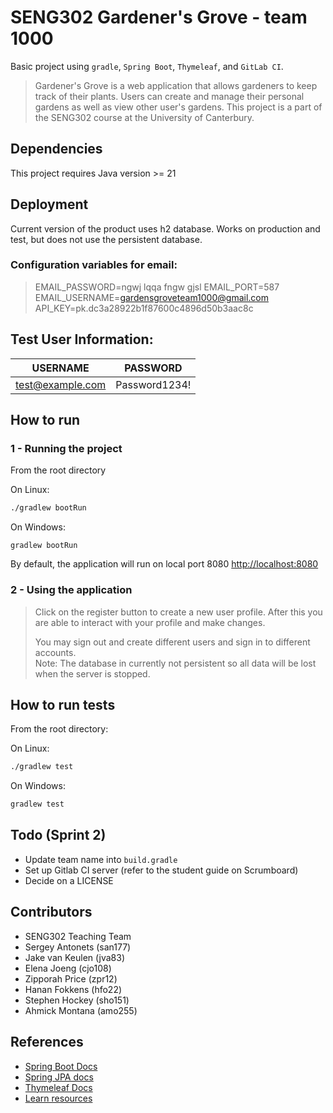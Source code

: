 # SENG302 Gardener's Grove - team 1000

Basic project using ```gradle```, ```Spring Boot```, ```Thymeleaf```, and ```GitLab CI```.

> Gardener's Grove is a web application that allows gardeners to keep track of their plants.
> Users can create and manage their personal gardens as well as view other user's gardens.
> This project is a part of the SENG302 course at the University of Canterbury.

## Dependencies
This project requires Java version >= 21

## Deployment
Current version of the product uses h2 database.
Works on production and test, but does not use the persistent database.

### Configuration variables for email:
> EMAIL_PASSWORD=ngwj lqqa fngw gjsl
> EMAIL_PORT=587
> EMAIL_USERNAME=gardensgroveteam1000@gmail.com
> API_KEY=pk.dc3a28922b1f87600c4896d50b3aac8c

## Test User Information:
| USERNAME | PASSWORD |
| ------ | ------ |
|    test@example.com  |   Password1234!     |

## How to run

### 1 - Running the project

From the root directory

On Linux:

```sh
./gradlew bootRun
```

On Windows:

```
gradlew bootRun
```

By default, the application will run on local port 8080 [http://localhost:8080](http://localhost:8080)

### 2 - Using the application

> Click on the register button to create a new user profile. After this you are able to interact with your profile and make changes.
> 
> You may sign out and create different users and sign in to different accounts.  
Note: The database in currently not persistent so all data will be lost when the server is stopped.

## How to run tests

From the root directory:

On Linux:

```sh
./gradlew test
```

On Windows:

```sh
gradlew test
```

## Todo (Sprint 2)

- Update team name into `build.gradle`
- Set up Gitlab CI server (refer to the student guide on Scrumboard)
- Decide on a LICENSE

## Contributors

- SENG302 Teaching Team
- Sergey Antonets (san177)
- Jake van Keulen (jva83)
- Elena Joeng (cjo108)
- Zipporah Price (zpr12)
- Hanan Fokkens (hfo22)
- Stephen Hockey (sho151)
- Ahmick Montana (amo255)

## References

- [Spring Boot Docs](https://docs.spring.io/spring-boot/docs/current/reference/htmlsingle/)
- [Spring JPA docs](https://docs.spring.io/spring-data/jpa/docs/current/reference/html/)
- [Thymeleaf Docs](https://www.thymeleaf.org/documentation.html)
- [Learn resources](https://learn.canterbury.ac.nz/course/view.php?id=17797&section=8)
